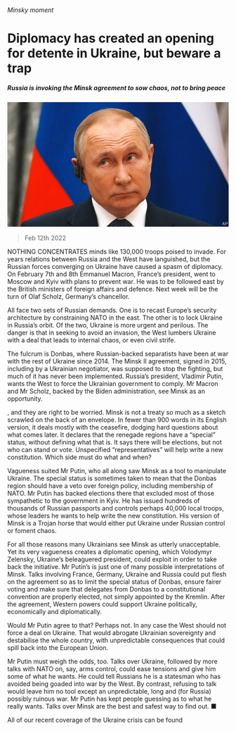 ###### Minsky moment

# Diplomacy has created an opening for detente in Ukraine, but beware a trap 

##### Russia is invoking the Minsk agreement to sow chaos, not to bring peace 

![image](images/20220212_LDP001_0.jpg) 

> Feb 12th 2022 

NOTHING CONCENTRATES minds like 130,000 troops poised to invade. For years relations between Russia and the West have languished, but the Russian forces converging on Ukraine have caused a spasm of diplomacy. On February 7th and 8th Emmanuel Macron, France’s president, went to Moscow and Kyiv with plans to prevent war. He was to be followed east by the British ministers of foreign affairs and defence. Next week will be the turn of Olaf Scholz, Germany’s chancellor.

All face two sets of Russian demands. One is to recast Europe’s security architecture by constraining NATO in the east. The other is to lock Ukraine in Russia’s orbit. Of the two, Ukraine is more urgent and perilous. The danger is that in seeking to avoid an invasion, the West lumbers Ukraine with a deal that leads to internal chaos, or even civil strife.


The fulcrum is Donbas, where Russian-backed separatists have been at war with the rest of Ukraine since 2014. The Minsk II agreement, signed in 2015, including by a Ukrainian negotiator, was supposed to stop the fighting, but much of it has never been implemented. Russia’s president, Vladimir Putin, wants the West to force the Ukrainian government to comply. Mr Macron and Mr Scholz, backed by the Biden administration, see Minsk as an opportunity.

, and they are right to be worried. Minsk is not a treaty so much as a sketch scrawled on the back of an envelope. In fewer than 900 words in its English version, it deals mostly with the ceasefire, dodging hard questions about what comes later. It declares that the renegade regions have a “special” status, without defining what that is. It says there will be elections, but not who can stand or vote. Unspecified “representatives” will help write a new constitution. Which side must do what and when?

Vagueness suited Mr Putin, who all along saw Minsk as a tool to manipulate Ukraine. The special status is sometimes taken to mean that the Donbas region should have a veto over foreign policy, including membership of NATO. Mr Putin has backed elections there that excluded most of those sympathetic to the government in Kyiv. He has issued hundreds of thousands of Russian passports and controls perhaps 40,000 local troops, whose leaders he wants to help write the new constitution. His version of Minsk is a Trojan horse that would either put Ukraine under Russian control or foment chaos.

For all those reasons many Ukrainians see Minsk as utterly unacceptable. Yet its very vagueness creates a diplomatic opening, which Volodymyr Zelensky, Ukraine’s beleaguered president, could exploit in order to take back the initiative. Mr Putin’s is just one of many possible interpretations of Minsk. Talks involving France, Germany, Ukraine and Russia could put flesh on the agreement so as to limit the special status of Donbas, ensure fairer voting and make sure that delegates from Donbas to a constitutional convention are properly elected, not simply appointed by the Kremlin. After the agreement, Western powers could support Ukraine politically, economically and diplomatically.

Would Mr Putin agree to that? Perhaps not. In any case the West should not force a deal on Ukraine. That would abrogate Ukrainian sovereignty and destabilise the whole country, with unpredictable consequences that could spill back into the European Union.

Mr Putin must weigh the odds, too. Talks over Ukraine, followed by more talks with NATO on, say, arms control, could ease tensions and give him some of what he wants. He could tell Russians he is a statesman who has avoided being goaded into war by the West. By contrast, refusing to talk would leave him no tool except an unpredictable, long and (for Russia) possibly ruinous war. Mr Putin has kept people guessing as to what he really wants. Talks over Minsk are the best and safest way to find out. ■

All of our recent coverage of the Ukraine crisis can be found 

